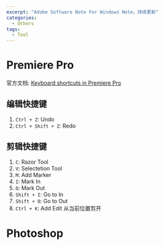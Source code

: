 ```yaml
---
excerpt: "Adobe Software Note For Windows Note，持续更新"
categories:
  - Others
tags:
  - Tool
---
```


# Premiere Pro

官方文档: [Keyboard shortcuts in Premiere Pro](https://helpx.adobe.com/premiere-pro/using/keyboard-shortcuts.html)

## 编辑快捷键

1. `Ctrl + Z`: Undo
2. `Ctrl + Shift + Z`: Redo

## 剪辑快捷键

1. `C`: Razor Tool
2. `V`: Selectetion Tool
3. `M`: Add Marker
4. `I`: Mark In
5. `O`: Mark Out
6. `Shift + I`: Go to In
7. `Shift + O`: Go to Out
8. `Ctrl + K`: Add Edit 从当前位置剪开

# Photoshop
